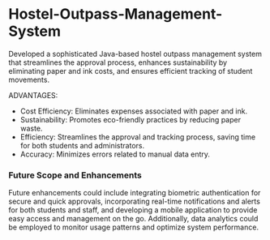 # Hostel-Outpass-Management-System

Developed a sophisticated Java-based hostel outpass management system that streamlines the approval process, enhances sustainability by eliminating paper and ink costs, and ensures efficient tracking of student movements.

ADVANTAGES:
- Cost Efficiency: Eliminates expenses associated with paper and ink.
- Sustainability: Promotes eco-friendly practices by reducing paper waste.
- Efficiency: Streamlines the approval and tracking process, saving time for both students and administrators.
- Accuracy: Minimizes errors related to manual data entry.

### Future Scope and Enhancements
Future enhancements could include integrating biometric authentication for secure and quick approvals, incorporating real-time notifications and alerts for both students and staff, and developing a mobile application to provide easy access and management on the go. Additionally, data analytics could be employed to monitor usage patterns and optimize system performance.
